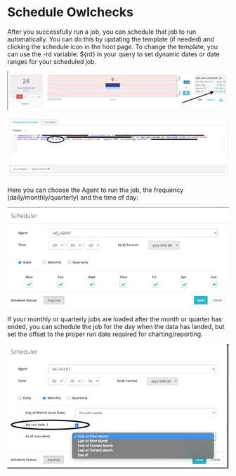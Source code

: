 # Schedule Owlchecks

After you successfully run a job, you can schedule that job to run automatically. You can do this by updating the template \(if needed\) and clicking the schedule icon in the hoot page. To change the template, you can use the -rd variable: ${rd} in your query to set dynamic dates or date ranges for your scheduled job.

![](../.gitbook/assets/image%20%2853%29.png)

![](../.gitbook/assets/screen-shot-2020-07-27-at-8.32.20-pm.png)

Here you can choose the Agent to run the job, the frequency \(daily/monthly/quarterly\) and the time of day:

![](../.gitbook/assets/screen-shot-2020-07-27-at-8.28.09-pm.png)

If your monthly or quarterly jobs are loaded after the month or quarter has ended, you can schedule the job for the day when the data has landed, but set the offset to the proper run date required for charting/reporting.

![](../.gitbook/assets/screen-shot-2020-07-27-at-8.30.57-pm.png)



